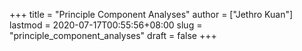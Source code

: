 +++
title = "Principle Component Analyses"
author = ["Jethro Kuan"]
lastmod = 2020-07-17T00:55:56+08:00
slug = "principle_component_analyses"
draft = false
+++

